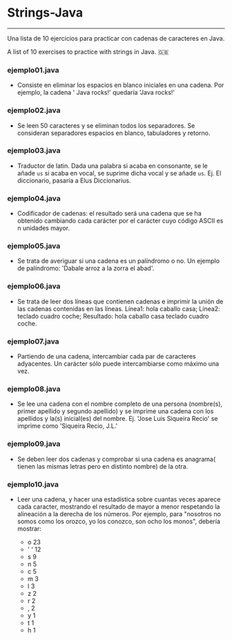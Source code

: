 # Strings-Java
--------------

Una lista de 10 ejercicios para practicar con cadenas de caracteres en Java.

A list of 10 exercises to practice with strings in Java. 🇬🇧

### ejemplo01.java

* Consiste en eliminar los espacios en blanco iniciales en una cadena. Por ejemplo, la cadena '   Java rocks!' quedaría 'Java rocks!'

### ejemplo02.java

* Se leen 50 caracteres y se eliminan todos los separadores. Se consideran separadores espacios en blanco, tabuladores y retorno.

### ejemplo03.java
* Traductor de latin. Dada una palabra si acaba en consonante, se le añade `us` si acaba en vocal, se suprime dicha vocal y se añade `us`.
  Ej. El diccionario, pasaría a Elus Diccionarius.

### ejemplo04.java
* Codificador de cadenas: el resultado será una cadena que se ha obtenido cambiando cada carácter por el carácter cuyo código ASCII es n unidades mayor.

### ejemplo05.java
* Se trata de averiguar si una cadena es un palíndromo o no. Un ejemplo de palíndromo: 'Dabale arroz a la zorra el abad'.

### ejemplo06.java
* Se trata de leer dos líneas que contienen cadenas e imprimir la unión de las cadenas contenidas en las líneas. Línea1: hola caballo casa; Línea2: teclado cuadro coche; Resultado: hola caballo casa teclado cuadro coche.

### ejemplo07.java
* Partiendo de una cadena, intercambiar cada par de caracteres adyacentes. Un carácter sólo puede intercambiarse como máximo una vez.

### ejemplo08.java
* Se lee una cadena con el nombre completo de una persona (nombre(s), primer apellido y segundo apellido)  y se imprime una cadena con los apellidos y la(s) inicial(es) del nombre. Ej. 'Jose Luis Siqueira Recio' se imprime como 'Siqueira Recio, J.L.'

### ejemplo09.java
* Se deben leer dos cadenas y comprobar si una cadena es anagrama( tienen las mismas letras pero en distinto nombre) de la otra.

### ejemplo10.java
* Leer una cadena, y hacer una estadística sobre cuantas veces aparece cada caracter, mostrando el resultado de mayor a menor respetando la alineación a la derecha de los números. Por ejemplo, para "nosotros no somos como los orozco, yo los conozco, son ocho los monos", debería mostrar:

	* o     23
	* ' '   12
	* s      9
	* n      5
	* c      5
	* m      3
	* l      3
	* z      2
	* r      2
	* ,      2
	* y      1
	* t      1
	* h      1
